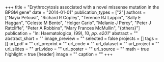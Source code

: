 +++
title = "Erythrocytosis associated with a novel missense mutation in the BPGM gene"
date = "2014-01-01"
publication_types = ["2"]
authors = ["Nayia Petousi", "Richard R Copley", "Terence RJ Lappin", "Sally E Haggan", "Celeste M Bento", "Holger Cario", "Melanie J Percy", "Peter J Ratcliffe", "Peter A Robbins", "Mary Frances McMullin", "{others}"]
publication = "In: Haematologica, (99), 10, _pp. e201_"
abstract = ""
abstract_short = ""
image_preview = ""
selected = false
projects = []
tags = []
url_pdf = ""
url_preprint = ""
url_code = ""
url_dataset = ""
url_project = ""
url_slides = ""
url_video = ""
url_poster = ""
url_source = ""
math = true
highlight = true
[header]
image = ""
caption = ""
+++
